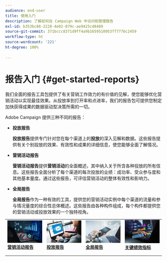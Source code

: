 ```yaml
---
audience: end-user
title: 使用入门
description: 了解如何在 Campaign Web 中访问和管理报告
exl-id: b353bc86-2228-4e02-879c-ae9425c48489
source-git-commit: 371bccc8371d9ff4a9b1659510953ff7776c2459
workflow-type: ht
source-wordcount: '221'
ht-degree: 100%

---
```



# 报告入门 {#get-started-reports}

我们全面的报告工具包提供了有关营销工作效力的有价值的见解，使您能够优化营销活动以实现最佳效果。从投放率到打开率和点进率，我们的报告包可提供您制定加快获得成果的数据驱动型决策所需的一切。

Adobe Campaign 提供三种不同的报告：

* **投放报告**

  **投放报告**&#x200B;提供专门针对您在每个渠道上的&#x200B;**投放**&#x200B;的深入见解和数据。这些报告提供有关个别投放的效果、有效性和成果的详细信息，使您能够全面了解情况。


* **营销活动报告**

  **营销活动报告**&#x200B;提供&#x200B;**营销活动**&#x200B;的全面概述，其中纳入关于所含各种投放的所有信息。这些报告全面分析了每个渠道的每次投放的业绩：成功率、受众参与度和其他基本量度。通过这些报告，可评估营销活动的整体有效性和影响力。


* **全局报告**

  **全局报告**&#x200B;作为一种有效的工具，提供您的营销活动实例中每个渠道的流量和参与情况量度的综合性总体概述。这些报告由各种构件组成，每个构件都提供您的营销活动或投放效果的一个独特视角。

<table style="table-layout:fixed"><tr style="border: 0;">
<td>
<a href="campaign-reports.md">
<img alt="验证" src="assets/do-not-localize/campaign_report.jpeg">
</a>
<div>
<a href="campaign-reports.md"><strong>营销活动报告</strong></a>
</div>
<p>
</td>
<td>
<a href="delivery-reports.md">
<img alt="潜在客户" src="assets/do-not-localize/email_report.jpeg">
</a>
<div><a href="delivery-reports.md"><strong>投放报告</strong>
</div>
<p>
</td>
<td>
<a href="global-reports.md">
<img alt="不常见" src="assets/do-not-localize/push_report.jpeg">
</a>
<div>
<a href="global-reports.md"><strong>全局报告<strong></strong></a>
</div>
<p></td>
<td>
<a href="kpis.md">
<img alt="验证" src="assets/do-not-localize/kpis.jpeg">
</a>
<div>
<a href="kpis.md"><strong>关键绩效指标</strong></a>
</div>
<p>
</td>
</tr></table>

